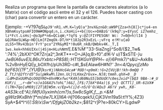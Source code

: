 Realiza un programa que llene la pantalla de caracteres aleatorios (a lo Matrix) con el código ascii entre el
32 y el 126. Puedes hacer casting con (char) para convertir un entero en un carácter.

Ejemplo:
-+V?97qS`&pJ9'nR1.vM.K=lyQ)a"3nvX&zn&O:aW9P{Zza<h{8]}c*ju4-en
XBhmKsytpoAFIO9W#ONpqd;n,i.cXoHii++b{|Uc=>DABzG'(k9q7:y=$YysC
i27emhz_ lz*Fct.LsHs|~@o3pP*n6=QCiqW;*?qf$ y:@Z(FIYPE5GN! Wc:
7=0@>h)lI4 } &QJRAeSLW&p~HD]Lm[FZmqOk-DT/H*t18Jp2R3xEzL-;vFrq
e!M!u{aO zLS5+TRv43bin'FrY'pco"2YR&yMI*!0u6R_nkB/QWbkv4K._T,I
1ws.kek<hh6UIXx(j4Sjm<HLu%N`m![.E&%M'"33-5iaZng}^So8/{$2_Tw&
':74%';2bXX!^OK?Zr{a2^,3nKT**=O+JA]q;B>f0".d!K-V u)T$xSTE-*}u
JwB(A6uvE)L86rJYxbtc>P8S8);:HT!SKGoY@PH~ o}*}6Pmk7/^s&U~Axk8s
%2vBnHyEQI|y_bOXfh(/pUh3RD-c#l_$sEAlaw6H#N?_' 3n\<4/Qpycj[zMo
bzF63{{?F",{YU@]`ksrKj)NkHcG4ca#'ROD!<p9mX:!G>2{VUjB!!kh~9mQ@
?Z_TtJ!@2ftrd5^Su|pWkwM\]2mn.Uc}tLKmxZrGvx=.N]8;tmmh.qhX=0__D
:LdM<DxUUR%QcOOQYRO+6hnMKxfwc*K49]d60NuS5]bOUdX?c0esJxid*(bQ3
9BA-:#_U KUF/i__,r~dm^<s)o1G6A1%?ohL^)6&],[F$;7]bX*84a)|$_yv}
QCTTl]_UR-61VX#(\7N>7qo[uM69j[2T|B}W5m.v/Ep=%(i}d-n5/O'O/AQu3
A6!V ywh,_K8-4`AS3k:cE^A};IWfU{Iyximh{cm?}s,5w8cSgIK,f__p.<&M
gjWIz9KxBhh'f*m{dw7LX]]I6A-Hj_?06cqek!U,CjK3Vm19a5I:t!Y%;4Z3}
SyA+$4\*l^*I{{:S9/x\Sw^/DfgkjZOb2kz*=;$812^r]P?e>80kCY>(LgdwP
